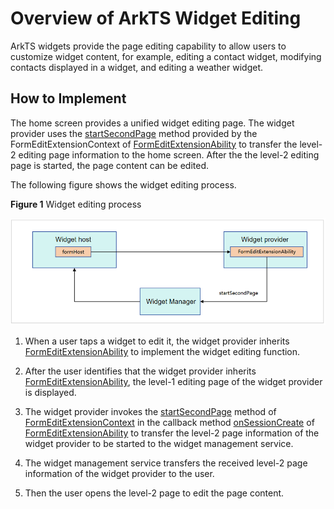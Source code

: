 # Overview of ArkTS Widget Editing

ArkTS widgets provide the page editing capability to allow users to customize widget content, for example, editing a contact widget, modifying contacts displayed in a widget, and editing a weather widget.

## How to Implement
The home screen provides a unified widget editing page. The widget provider uses the [startSecondPage](../reference/apis-form-kit/js-apis-inner-application-formEditExtensionContext.md#formeditextensioncontextstartsecondpage) method provided by the FormEditExtensionContext of [FormEditExtensionAbility](../reference/apis-form-kit/js-apis-app-form-formEditExtensionAbility.md) to transfer the level-2 editing page information to the home screen. After the the level-2 editing page is started, the page content can be edited.


The following figure shows the widget editing process.

**Figure 1** Widget editing process

![FormEditExtensionAbility](./figures/Widget-FormEditExtensionAbility.PNG)

1. When a user taps a widget to edit it, the widget provider inherits [FormEditExtensionAbility](../reference/apis-form-kit/js-apis-app-form-formEditExtensionAbility.md) to implement the widget editing function.

2. After the user identifies that the widget provider inherits [FormEditExtensionAbility](../reference/apis-form-kit/js-apis-app-form-formEditExtensionAbility.md), the level-1 editing page of the widget provider is displayed.

3. The widget provider invokes the [startSecondPage](../reference/apis-form-kit/js-apis-inner-application-formEditExtensionContext.md#formeditextensioncontextstartsecondpage) method of [FormEditExtensionContext](../reference/apis-form-kit/js-apis-inner-application-formEditExtensionContext.md) in the callback method [onSessionCreate](../reference/apis-ability-kit/js-apis-app-ability-uiExtensionAbility.md#uiextensionabilityonsessioncreate) of [FormEditExtensionAbility](../reference/apis-form-kit/js-apis-app-form-formEditExtensionAbility.md) to transfer the level-2 page information of the widget provider to be started to the widget management service.

4. The widget management service transfers the received level-2 page information of the widget provider to the user.

5. Then the user opens the level-2 page to edit the page content.

